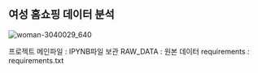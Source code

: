 ## 여성 홈쇼핑 데이터 분석
![woman-3040029_640](https://user-images.githubusercontent.com/66814045/132177743-b13cc8b7-82e1-45bf-853d-5ffc6aa3c9b5.jpg)

프로젝트 메인파일 : IPYNB파일 보관
RAW_DATA : 원본 데이터 
requirements : requirements.txt